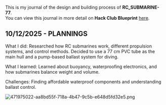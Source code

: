 <!--
  ===================    !!READ THIS NOTICE!!   ====================
  DO NOT edit this file manually. Your changes WILL BE OVERWRITTEN!
  This journal is auto generated and updated by Hack Club Blueprint.
  To edit this file, please edit your journal entries on Blueprint.
  ==================================================================
-->

This is my journal of the design and building process of **RC_SUBMARINE-77**.  
You can view this journal in more detail on **Hack Club Blueprint** [here](https://blueprint.hackclub.com/projects/449).


## 10/12/2025 - PLANNINGS  

What I did: Researched how RC submarines work, different propulsion systems, and control methods. Decided to use a 77 cm PVC tube as the main hull and a pump-based ballast system for diving.

What I learned: Learned about buoyancy, waterproofing electronics, and how submarines balance weight and volume.

Challenges: Finding affordable waterproof components and understanding ballast control.


![471975022-aa8bd55f-718a-4b47-9c5b-e648d5fd32e5.png](https://blueprint.hackclub.com/user-attachments/blobs/proxy/eyJfcmFpbHMiOnsiZGF0YSI6MTgyNiwicHVyIjoiYmxvYl9pZCJ9fQ==--bb5dfaec4c7e138aecab8a8c3e591046f247a6a7/471975022-aa8bd55f-718a-4b47-9c5b-e648d5fd32e5.png)
  

